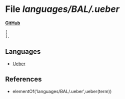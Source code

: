 # File _languages/BAL/.ueber_
**[GitHub](https://github.com/softlang/yas/blob/master/languages/BAL/.ueber)**
```
[
].

```

## Languages
* [Ueber](../languages/Ueber.md)

## References
* elementOf('languages/BAL/.ueber',ueber(term))
